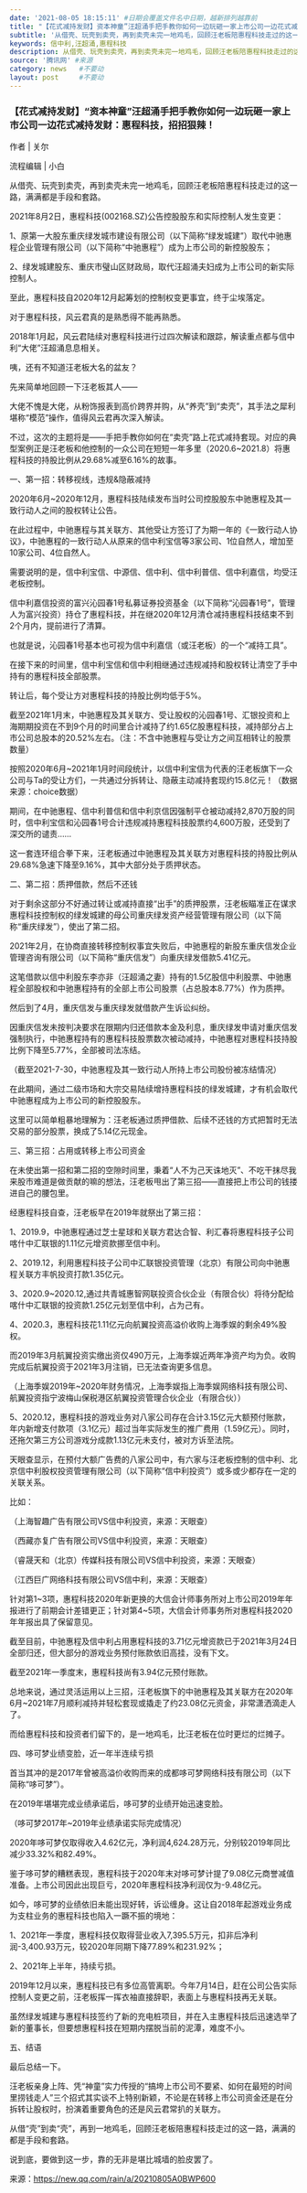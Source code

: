 ```yaml
---
date: '2021-08-05 18:15:11' #日期会覆盖文件名中日期，越新排列越靠前
title: "【花式减持发财】资本神童”汪超涌手把手教你如何一边玩砸一家上市公司一边花式减持发财：惠程科技，招招狠辣！" #标题
subtitle: '从借壳、玩壳到卖壳，再到卖壳未完一地鸡毛，回顾汪老板陪惠程科技走过的这一路，满满都是手段和套路。' #副标题
keywords: 信中利,汪超涌,惠程科技
description: 从借壳、玩壳到卖壳，再到卖壳未完一地鸡毛，回顾汪老板陪惠程科技走过的这一路，满满都是手段和套路。
source: '腾讯网' #来源
category: news   #不要动
layout: post     #不要动
---
```


### 【花式减持发财】“资本神童”汪超涌手把手教你如何一边玩砸一家上市公司一边花式减持发财：惠程科技，招招狠辣！

作者 | 关尔

流程编辑 | 小白

从借壳、玩壳到卖壳，再到卖壳未完一地鸡毛，回顾汪老板陪惠程科技走过的这一路，满满都是手段和套路。

2021年8月2日，惠程科技(002168.SZ)公告控股股东和实际控制人发生变更：

1、原第一大股东重庆绿发城市建设有限公司（以下简称“绿发城建”）取代中驰惠程企业管理有限公司（以下简称“中驰惠程”）成为上市公司的新控股股东；

2、绿发城建股东、重庆市璧山区财政局，取代汪超涌夫妇成为上市公司的新实际控制人。

至此，惠程科技自2020年12月起筹划的控制权变更事宜，终于尘埃落定。

对于惠程科技，风云君真的是熟悉得不能再熟悉。

2018年1月起，风云君陆续对惠程科技进行过四次解读和跟踪，解读重点都与信中利“大佬”汪超涌息息相关。

咦，还有不知道汪老板大名的盆友？

先来简单地回顾一下汪老板其人——

大佬不愧是大佬，从粉饰报表到高价跨界并购，从“养壳”到“卖壳”，其手法之犀利堪称“模范”操作，值得风云君再次深入解读。

不过，这次的主题将是——手把手教你如何在“卖壳”路上花式减持套现。对应的典型案例正是汪老板和他控制的一众公司在短短一年多里（2020.6~2021.8）将惠程科技的持股比例从29.68%减至6.16%的故事。

一、第一招：转移视线，违规&隐蔽减持

2020年6月~2020年12月，惠程科技陆续发布当时公司控股股东中驰惠程及其一致行动人之间的股权转让公告。

在此过程中，中驰惠程与其关联方、其他受让方签订了为期一年的《一致行动人协议》，中驰惠程的一致行动人从原来的信中利宝信等3家公司、1位自然人，增加至10家公司、4位自然人。

需要说明的是，信中利宝信、中源信、信中利、信中利普信、信中利嘉信，均受汪老板控制。

信中利嘉信投资的富兴沁园春1号私募证券投资基金（以下简称“沁园春1号”，管理人为富兴投资）持仓了惠程科技，并在继2020年12月清仓减持惠程科技结束不到2个月内，提前进行了清算。

也就是说，沁园春1号基本也可视为信中利嘉信（或汪老板）的一个“减持工具”。

在接下来的时间里，信中利宝信和信中利相继通过违规减持和股权转让清空了手中持有的惠程科技全部股票。

转让后，每个受让方对惠程科技的持股比例均低于5%。

截至2021年1月末，中驰惠程及其关联方、受让股权的沁园春1号、汇银投资和上海期期投资在不到9个月的时间里合计减持了约1.65亿股惠程科技，减持部分占上市公司总股本的20.52%左右。（注：不含中驰惠程与受让方之间互相转让的股票数量）

按照2020年6月~2021年1月时间段统计，以信中利宝信为代表的汪老板旗下一众公司与Ta的受让方们，一共通过分拆转让、隐蔽主动减持套现约15.8亿元！（数据来源：choice数据）

期间，在中驰惠程、信中利普信和信中利京信因强制平仓被动减持2,870万股的同时，信中利宝信和沁园春1号合计违规减持惠程科技股票约4,600万股，还受到了深交所的谴责……

这一套连环组合拳下来，汪老板通过中驰惠程及其关联方对惠程科技的持股比例从29.68%急速下降至9.16%，其中大部分处于质押状态。

二、第二招：质押借款，然后不还钱

对于剩余这部分不好通过转让或减持直接“出手”的质押股票，汪老板瞄准正在谋求惠程科技控制权的绿发城建的母公司重庆绿发资产经营管理有限公司（以下简称“重庆绿发”），使出了第二招。

2021年2月，在协商直接转移控制权事宜失败后，中驰惠程的新股东重庆信发企业管理咨询有限公司（以下简称“重庆信发”）向重庆绿发借款5.41亿元。

这笔借款以信中利股东李亦非（汪超涌之妻）持有的1.5亿股信中利股票、中驰惠程全部股权和中驰惠程持有的全部上市公司股票（占总股本8.77%）作为质押。

然后到了4月，重庆信发与重庆绿发就借款产生诉讼纠纷。

因重庆信发未按判决要求在限期内归还借款本金及利息，重庆绿发申请对重庆信发强制执行，中驰惠程持有的惠程科技股票数次被动减持，中驰惠程对惠程科技持股比例下降至5.77%，全部被司法冻结。

（截至2021-7-30，中驰惠程及其一致行动人所持上市公司股份被冻结情况）

在此期间，通过二级市场和大宗交易陆续增持惠程科技的绿发城建，才有机会取代中驰惠程成为上市公司的新控股股东。

这里可以简单粗暴地理解为：汪老板通过质押借款、后续不还钱的方式把暂时无法交易的部分股票，换成了5.14亿元现金。

三、第三招：占用或转移上市公司资金

在未使出第一招和第二招的空隙时间里，秉着“人不为己天诛地灭”、不吃干抹尽我来股市难道是做贡献的嘛的想法，汪老板甩出了第三招——直接把上市公司的钱搂进自己的腰包里。

经惠程科技自查，汪老板早在2019年就祭出了第三招：

1、2019.9，中驰惠程通过芝士星球和关联方君达合智、利汇春将惠程科技子公司喀什中汇联银的1.11亿元增资款挪至信中利。

2、2019.12，利用惠程科技子公司中汇联银投资管理（北京）有限公司向中驰惠程关联方丰帆投资打款1.35亿元。

3、2020.9~2020.12,通过共青城惠智网联投资合伙企业（有限合伙）将待分配给喀什中汇联银的投资款1.25亿元划至信中利，占为己有。

4、2020.3，惠程科技花1.11亿元向航翼投资高溢价收购上海季娱的剩余49%股权。

而2019年3月航翼投资实缴出资仅490万元，上海季娱近两年净资产均为负。收购完成后航翼投资于2021年3月注销，已无法查询更多信息。

（上海季娱2019年~2020年财务情况，上海季娱指上海季娱网络科技有限公司、航翼投资指宁波梅山保税港区航翼投资管理合伙企业（有限合伙））

5、2020.12，惠程科技的游戏业务对八家公司存在合计3.15亿元大额预付账款，年内新增支付款项（3.1亿元）超过当年实际发生的推广费用（1.59亿元）。同时，还拖欠第三方公司游戏分成款1.13亿元未支付，被对方诉至法院。

天眼查显示，在预付大额广告费的八家公司中，有六家与汪老板控制的信中利、北京信中利股权投资管理有限公司（以下简称“信中利投资”）或多或少都存在一定的关联关系。

比如：

（上海智趣广告有限公司VS信中利投资，来源：天眼查）

（西藏亦复广告有限公司VS信中利投资，来源：天眼查）

（睿晟天和（北京）传媒科技有限公司VS信中利投资，来源：天眼查）

（江西巨广网络科技有限公司VS信中利，来源：天眼查）

针对第1~3项，惠程科技2020年新更换的大信会计师事务所对上市公司2019年年报进行了前期会计差错更正；针对第4~5项，大信会计师事务所对惠程科技2020年年报出具了保留意见。

截至目前，中驰惠程及信中利占用惠程科技的3.71亿元增资款已于2021年3月24日全部归还，但大部分的游戏业务预付账款依旧高挂，没有下文。

截至2021年一季度末，惠程科技尚有3.94亿元预付账款。

总地来说，通过灵活运用以上三招，汪老板旗下的中驰惠程及其关联方在2020年6月~2021年7月顺利减持并轻松套现或撬走了约23.08亿元资金，非常潇洒滴走人了。

而给惠程科技和投资者们留下的，是一地鸡毛，比汪老板在位时更烂的烂摊子。

四、哆可梦业绩变脸，近一年半连续亏损

首当其冲的是2017年曾被高溢价收购而来的成都哆可梦网络科技有限公司（以下简称“哆可梦”）。

在2019年堪堪完成业绩承诺后，哆可梦的业绩开始迅速变脸。

（哆可梦2017年~2019年业绩承诺实际完成情况）

2020年哆可梦仅取得收入4.62亿元，净利润4,624.28万元，分别较2019年同比减少33.32%和82.49%。

鉴于哆可梦的糟糕表现，惠程科技于2020年末对哆可梦计提了9.08亿元商誉减值准备。上市公司因此出现巨亏，2020年惠程科技净利润仅为-9.48亿元。

如今，哆可梦的业绩依旧未能出现好转，诉讼缠身。这让自2018年起游戏业务成为支柱业务的惠程科技也陷入一蹶不振的境地：

1、2021年一季度，惠程科技仅取得营业收入7,395.5万元，扣非后净利润-3,400.93万元，较2020年同期下降77.89%和231.92%；

2、2021年上半年，持续亏损。

2019年12月以来，惠程科技已有多位高管离职。今年7月14日，赶在公司公告实际控制人变更之前，汪老板挥一挥衣袖直接辞职，表面上与惠程科技再无关联。

虽然绿发城建与惠程科技签约了新的充电桩项目，并在入主惠程科技后迅速选举了新的董事长，但要想惠程科技在短期内摆脱当前的泥潭，难度不小。

五、结语

最后总结一下。

汪老板亲身上阵、凭“神童”实力传授的“搞垮上市公司不要紧、如何在最短的时间里捞钱走人”三个招式其实谈不上特别新颖，不论是在转移上市公司资金还是在分拆转让股权时，扮演着重要角色的还是风云君常扒的关联方。

从借“壳”到卖“壳”，再到一地鸡毛，回顾汪老板陪惠程科技走过的这一路，满满的都是手段和套路。

说到底，要做到这一步，靠的无非是堪比城墙的脸皮罢了。

来源：https://new.qq.com/rain/a/20210805A0BWP600
